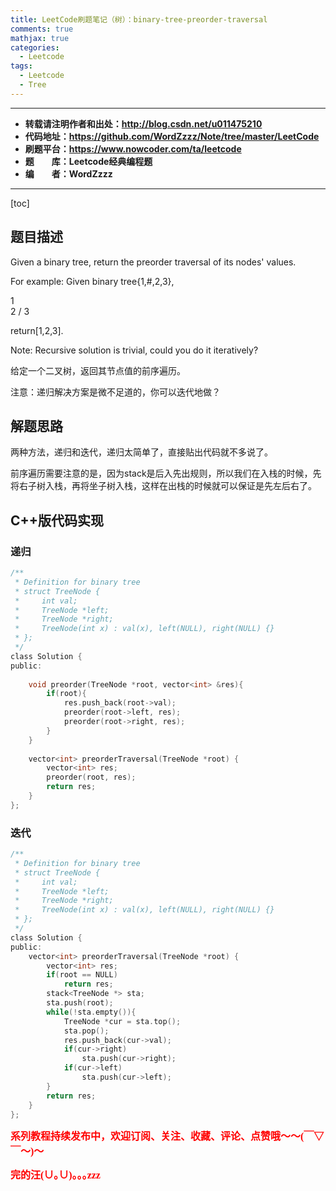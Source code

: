 ```yaml
---
title: LeetCode刷题笔记（树）：binary-tree-preorder-traversal
comments: true
mathjax: true
categories:
  - Leetcode
tags:
  - Leetcode
  - Tree
---
```


----------

- **转载请注明作者和出处：http://blog.csdn.net/u011475210**
- **代码地址：https://github.com/WordZzzz/Note/tree/master/LeetCode**
- **刷题平台：https://www.nowcoder.com/ta/leetcode**
- **题&emsp;&emsp;库：Leetcode经典编程题**
- **编&emsp;&emsp;者：WordZzzz**

----------

[toc]

## 题目描述

Given a binary tree, return the preorder traversal of its nodes' values.

For example:
Given binary tree{1,#,2,3},

   1
    \
     2
    /
   3

return[1,2,3].

Note: Recursive solution is trivial, could you do it iteratively?

给定一个二叉树，返回其节点值的前序遍历。 

注意：递归解决方案是微不足道的，你可以迭代地做？

## 解题思路

两种方法，递归和迭代，递归太简单了，直接贴出代码就不多说了。

前序遍历需要注意的是，因为stack是后入先出规则，所以我们在入栈的时候，先将右子树入栈，再将坐子树入栈，这样在出栈的时候就可以保证是先左后右了。


## C++版代码实现

### 递归

```c
/**
 * Definition for binary tree
 * struct TreeNode {
 *     int val;
 *     TreeNode *left;
 *     TreeNode *right;
 *     TreeNode(int x) : val(x), left(NULL), right(NULL) {}
 * };
 */
class Solution {
public:
    
    void preorder(TreeNode *root, vector<int> &res){
        if(root){
            res.push_back(root->val);
            preorder(root->left, res);
            preorder(root->right, res);
        }
    }
    
    vector<int> preorderTraversal(TreeNode *root) {
        vector<int> res;
        preorder(root, res);
        return res;
    }
};
```

### 迭代

```c
/**
 * Definition for binary tree
 * struct TreeNode {
 *     int val;
 *     TreeNode *left;
 *     TreeNode *right;
 *     TreeNode(int x) : val(x), left(NULL), right(NULL) {}
 * };
 */
class Solution {
public:
    vector<int> preorderTraversal(TreeNode *root) {
        vector<int> res;
        if(root == NULL)
            return res;
        stack<TreeNode *> sta;
        sta.push(root);
        while(!sta.empty()){
            TreeNode *cur = sta.top();
            sta.pop();
            res.push_back(cur->val);
            if(cur->right)
                sta.push(cur->right);
            if(cur->left)
                sta.push(cur->left);
        }
        return res;
    }
};
```

**<font color="red" size=3 face="仿宋">系列教程持续发布中，欢迎订阅、关注、收藏、评论、点赞哦～～(￣▽￣～)～</font>**

**<font color="red" size=3 face="仿宋">完的汪(∪｡∪)｡｡｡zzz</font>**